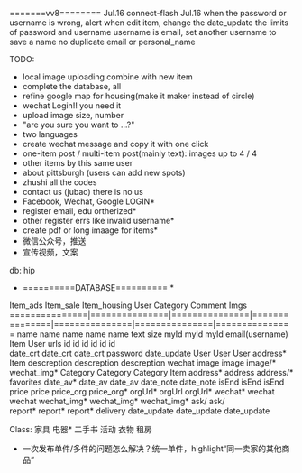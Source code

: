 =======vv8========
Jul.16 connect-flash
Jul.16 when the password or username is wrong, alert
        when edit item, change the date_update
        the limits of password and username
        username is email, set another username to save a name
        no duplicate email or personal_name

TODO: 
* local image uploading combine with new item
* complete the database, all
* refine google map for housing(make it maker instead of circle)
* wechat Login!! you need it
* upload image size, number
* "are you sure you want to ...?"
* two languages
* create wechat message and copy it with one click
* one-item post / multi-item post(mainly text): images up to 4 / 4
* other items by this same user
* about pittsburgh (users can add new spots)
* zhushi all the codes
* contact us (jubao)  there is no us
* Facebook, Wechat, Google LOGIN*
* register email, edu ortherized*
* other register errs like invalid username*
* create pdf or long imaage for items*
* 微信公众号，推送
* 宣传视频，文案


db: hip
* ==========DATABASE========== *

Item_ads        Item_sale       Item_housing    User            Category        Comment         Imgs 
===============|===============|===============|===============|===============|===============|===============
name            name            name            name            name            text            size
myId            myId            myId            email(username) Item            User            urls
id              id              id              id              id              id              
date_crt        date_crt        date_crt        password                        date_update
User            User            User            address*                        Item
descreption     descreption     descreption     wechat
image           image           image/*         wechat_img*
Category        Category        Category        Item
address*        address         address/*       favorites
date_av*        date_av         date_av
                date_note       date_note
isEnd           isEnd           isEnd
                price           price
                price_org       price_org*
orgUrl*         orgUrl          orgUrl*
wechat*         wechat          wechat
wechat_img*     wechat_img*     wechat_img*
                ask/            ask/       
report*         report*         report*
                delivery
date_update     date_update     date_update
 



Class: 家具 电器* 二手书 活动 衣物 租房

* 一次发布单件/多件的问题怎么解决？统一单件，highlight“同一卖家的其他商品”


